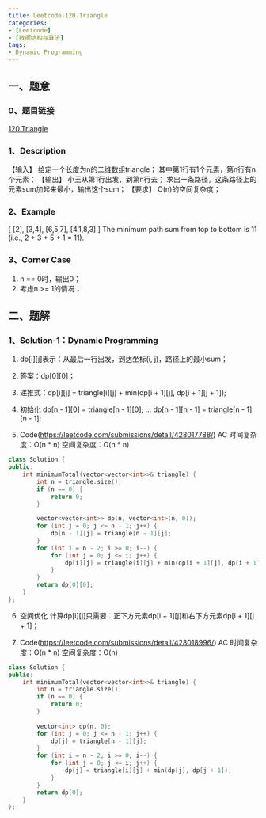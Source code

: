 ```yaml
---
title: Leetcode-120.Triangle
categories: 
- [Leetcode]
- [数据结构与算法]
tags: 
- Dynamic Programming
---
```


## 一、题意

### 0、题目链接
[120.Triangle](https://leetcode.com/problems/triangle/)

### 1、Description
【输入】
给定一个长度为n的二维数组triangle；
其中第1行有1个元素，第n行有n个元素；
【输出】
小王从第1行出发，到第n行去；
求出一条路径，这条路径上的元素sum加起来最小，输出这个sum；
【要求】
O(n)的空间复杂度；

### 2、Example
[
     [2],
    [3,4],
   [6,5,7],
  [4,1,8,3]
]
The minimum path sum from top to bottom is 11 (i.e., 2 + 3 + 5 + 1 = 11).

<!-- more -->

### 3、Corner Case
1. n == 0时，输出0；
2. 考虑n >= 1的情况；

## 二、题解

### 1、Solution-1：Dynamic Programming
1. dp[i][j]表示：从最后一行出发，到达坐标(i, j)，路径上的最小sum；

2. 答案：dp[0][0]；

3. 递推式：dp[i][j] = triangle[i][j] + min(dp[i + 1][j], dp[i + 1][j + 1]);

4. 初始化
dp[n - 1][0] = triangle[n - 1][0];
...
dp[n - 1][n - 1] = triangle[n - 1][n - 1];

5. Code(https://leetcode.com/submissions/detail/428017788/)
AC
时间复杂度：O(n * n)
空间复杂度：O(n * n)
```C++
class Solution {
public:
    int minimumTotal(vector<vector<int>>& triangle) {
        int n = triangle.size();
        if (n == 0) {
            return 0;
        }
        
        vector<vector<int>> dp(n, vector<int>(n, 0));
        for (int j = 0; j <= n - 1; j++) {
            dp[n - 1][j] = triangle[n - 1][j];
        }
        for (int i = n - 2; i >= 0; i--) {
            for (int j = 0; j <= i; j++) {
                dp[i][j] = triangle[i][j] + min(dp[i + 1][j], dp[i + 1][j + 1]);
            }
        }
        return dp[0][0];
    }
};
```

6. 空间优化
计算dp[i][j]只需要：正下方元素dp[i + 1][j]和右下方元素dp[i + 1][j + 1]；

7. Code(https://leetcode.com/submissions/detail/428018996/)
AC
时间复杂度：O(n * n)
空间复杂度：O(n)
```C++
class Solution {
public:
    int minimumTotal(vector<vector<int>>& triangle) {
        int n = triangle.size();
        if (n == 0) {
            return 0;
        }
        
        vector<int> dp(n, 0);
        for (int j = 0; j <= n - 1; j++) {
            dp[j] = triangle[n - 1][j];
        }
        for (int i = n - 2; i >= 0; i--) {
            for (int j = 0; j <= i; j++) {
                dp[j] = triangle[i][j] + min(dp[j], dp[j + 1]);
            }
        }
        return dp[0];
    }
};
```
